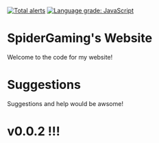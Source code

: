 [![Total alerts](https://img.shields.io/lgtm/alerts/g/SpiderGamin/SpiderGamin.github.io.svg?logo=lgtm&logoWidth=18)](https://lgtm.com/projects/g/SpiderGamin/SpiderGamin.github.io/alerts/)
[![Language grade: JavaScript](https://img.shields.io/lgtm/grade/javascript/g/SpiderGamin/SpiderGamin.github.io.svg?logo=lgtm&logoWidth=18)](https://lgtm.com/projects/g/SpiderGamin/SpiderGamin.github.io/context:javascript)

# SpiderGaming's Website
Welcome to the code for my website!

# Suggestions
Suggestions and help would be awsome!


# v0.0.2 !!!
